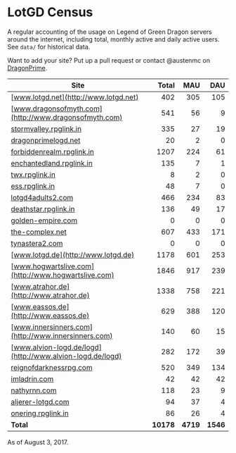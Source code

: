# LotGD Census
A regular accounting of the usage on Legend of Green Dragon servers around the internet, including total, monthly active and daily active users. See `data/` for historical data.

Want to add your site? Put up a pull request or contact @austenmc on [DragonPrime](http://dragonprime.net).


Site | Total | MAU | DAU
--- | ---:| ---:| ---:
[www.lotgd.net](http://www.lotgd.net)|402|305|105
[www.dragonsofmyth.com](http://www.dragonsofmyth.com)|541|56|9
[stormvalley.rpglink.in](http://stormvalley.rpglink.in)|335|27|19
[dragonprimelogd.net](http://dragonprimelogd.net)|20|2|0
[forbiddenrealm.rpglink.in](http://forbiddenrealm.rpglink.in)|1207|224|61
[enchantedland.rpglink.in](http://enchantedland.rpglink.in)|135|7|1
[twx.rpglink.in](http://twx.rpglink.in)|8|2|0
[ess.rpglink.in](http://ess.rpglink.in)|48|7|0
[lotgd4adults2.com](http://lotgd4adults2.com)|466|234|83
[deathstar.rpglink.in](http://deathstar.rpglink.in)|136|49|17
[golden-empire.com](http://golden-empire.com)|0|0|0
[the-complex.net](http://the-complex.net)|607|433|171
[tynastera2.com](http://tynastera2.com)|0|0|0
[www.lotgd.de](http://www.lotgd.de)|1178|601|253
[www.hogwartslive.com](http://www.hogwartslive.com)|1846|917|239
[www.atrahor.de](http://www.atrahor.de)|1338|758|221
[www.eassos.de](http://www.eassos.de)|629|388|120
[www.innersinners.com](http://www.innersinners.com)|140|60|15
[www.alvion-logd.de/logd](http://www.alvion-logd.de/logd)|282|172|39
[reignofdarknessrpg.com](http://reignofdarknessrpg.com)|520|349|134
[imladrin.com](http://imladrin.com)|42|42|42
[nathyrnn.com](http://nathyrnn.com)|118|23|9
[aljerer-lotgd.com](http://aljerer-lotgd.com)|94|37|4
[onering.rpglink.in](http://onering.rpglink.in)|86|26|4
**Total**|**10178**|**4719**|**1546**

As of August 3, 2017.

